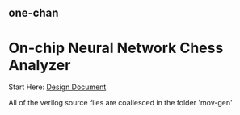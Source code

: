 ## one-chan
# On-chip Neural Network Chess Analyzer
Start Here: [Design Document](https://abdullah8a0.github.io/assets/OneChan.pdf)

All of the verilog source files are coallesced in the folder 'mov-gen'

